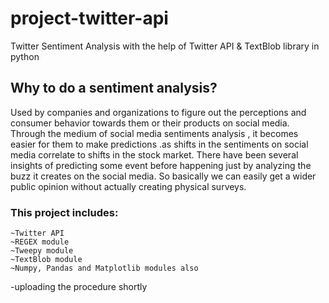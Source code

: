 # project-twitter-api
Twitter Sentiment Analysis with the help of Twitter API &amp; TextBlob library in python

## Why to do a sentiment analysis?
   Used by companies and organizations to figure out the perceptions and consumer behavior towards them or their products on social media.
   Through the medium of social media sentiments analysis , it becomes easier for them to make predictions .as shifts in the sentiments on social media correlate to shifts in the stock        market.
   There have been several insights of predicting some event before happening just by analyzing the buzz it creates on the social media.
   So basically we can easily get a wider public opinion without actually creating physical surveys.
### This project includes:
    ~Twitter API
    ~REGEX module
    ~Tweepy module
    ~TextBlob module
    ~Numpy, Pandas and Matplotlib modules also
-uploading the procedure shortly
